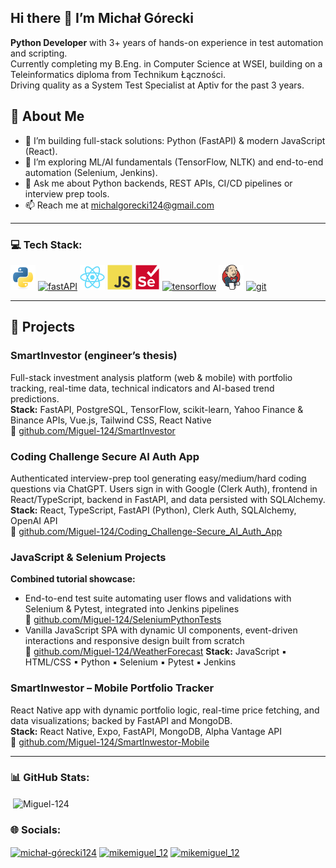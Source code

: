 ## Hi there 👋 I’m Michał Górecki
**Python Developer** with 3+ years of hands-on experience in test automation and scripting.  
Currently completing my B.Eng. in Computer Science at WSEI, building on a Teleinformatics diploma from Technikum Łączności.  
Driving quality as a System Test Specialist at Aptiv for the past 3 years.  

<!--
**Miguel-124/Miguel-124** is a ✨ _special_ ✨ repository because its `README.md` (this file) appears on your GitHub profile.

Here are some ideas to get you started:

- 🔭 I’m currently working on ...
- 🌱 I’m currently learning ...
- 👯 I’m looking to collaborate on ...
- 🤔 I’m looking for help with ...
- 💬 Ask me about ...
- 📫 How to reach me: ...
- 😄 Pronouns: ...
- ⚡ Fun fact: ...
-->
## 💫 About Me
- 🔭 I’m building full-stack solutions: Python (FastAPI) & modern JavaScript (React).  
- 🌱 I’m exploring ML/AI fundamentals (TensorFlow, NLTK) and end-to-end automation (Selenium, Jenkins).  
- 💬 Ask me about Python backends, REST APIs, CI/CD pipelines or interview prep tools.  
- 📫 Reach me at michalgorecki124@gmail.com  

---

<h3 align="left">💻 Tech Stack:</h3>
<a href="https://www.python.org" target="_blank"><img src="https://raw.githubusercontent.com/devicons/devicon/master/icons/python/python-original.svg" alt="python" width="40" height="40"/></a>
<a href="https://fastapi.tiangolo.com" target="_blank"><img src="https://cdn.worldvectorlogo.com/logos/fastapi.svg" alt="fastAPI" width="40" height="40"/></a>
<a href="https://reactjs.org" target="_blank"><img src="https://raw.githubusercontent.com/devicons/devicon/master/icons/react/react-original.svg" alt="react" width="40" height="40"/></a>
<a href="https://developer.mozilla.org/en-US/docs/Web/JavaScript" target="_blank"><img src="https://raw.githubusercontent.com/devicons/devicon/master/icons/javascript/javascript-original.svg" alt="javascript" width="40" height="40"/></a>
<a href="https://www.selenium.dev" target="_blank"><img src="https://raw.githubusercontent.com/devicons/devicon/master/icons/selenium/selenium-original.svg" alt="selenium" width="40" height="40"/></a>
<a href="https://www.tensorflow.org" target="_blank"><img src="https://www.vectorlogo.zone/logos/tensorflow/tensorflow-icon.svg" alt="tensorflow" width="40" height="40"/></a>
<a href="https://www.jenkins.io" target="_blank"><img src="https://raw.githubusercontent.com/devicons/devicon/master/icons/jenkins/jenkins-original.svg" alt="jenkins" width="40" height="40"/></a>
<a href="https://git-scm.com" target="_blank"><img src="https://www.vectorlogo.zone/logos/git-scm/git-scm-icon.svg" alt="git" width="40" height="40"/></a>

---

## 🚀 Projects

### SmartInvestor (engineer’s thesis)  
Full-stack investment analysis platform (web & mobile) with portfolio tracking, real-time data, technical indicators and AI-based trend predictions.  
**Stack:** FastAPI, PostgreSQL, TensorFlow, scikit-learn, Yahoo Finance & Binance APIs, Vue.js, Tailwind CSS, React Native  
🔗 [github.com/Miguel-124/SmartInvestor](https://github.com/Miguel-124/SmartInvestor)

### Coding Challenge Secure AI Auth App
Authenticated interview-prep tool generating easy/medium/hard coding questions via ChatGPT. Users sign in with Google (Clerk Auth), frontend in React/TypeScript, backend in FastAPI, and data persisted with SQLAlchemy.  
**Stack:** React, TypeScript, FastAPI (Python), Clerk Auth, SQLAlchemy, OpenAI API  
🔗 [github.com/Miguel-124/Coding_Challenge-Secure_AI_Auth_App](https://github.com/Miguel-124/Coding_Challenge-Secure_AI_Auth_App)

### JavaScript & Selenium Projects  
**Combined tutorial showcase:**  
- End-to-end test suite automating user flows and validations with Selenium & Pytest, integrated into Jenkins pipelines  
🔗 [github.com/Miguel-124/SeleniumPythonTests](https://github.com/Miguel-124/SeleniumPythonTests )
- Vanilla JavaScript SPA with dynamic UI components, event-driven interactions and responsive design built from scratch  
🔗 [github.com/Miguel-124/WeatherForecast](https://github.com/Miguel-124/WeatherForecast)
**Stack:** JavaScript ▪ HTML/CSS ▪ Python ▪ Selenium ▪ Pytest ▪ Jenkins

### SmartInwestor – Mobile Portfolio Tracker  
React Native app with dynamic portfolio logic, real-time price fetching, and data visualizations; backed by FastAPI and MongoDB.  
**Stack:** React Native, Expo, FastAPI, MongoDB, Alpha Vantage API  
🔗 [github.com/Miguel-124/SmartInwestor-Mobile](https://github.com/Miguel-124/SmartInwestor-Mobile)

---

<h3 align="left">📊 GitHub Stats:</h3>
<p>&nbsp;<img align="center" src="https://github-readme-stats.vercel.app/api/top-langs/?username=miguel-124&layout=compact&theme=vision-friendly-dark" alt="Miguel-124" /></p>

<h3 align="left">🌐 Socials:</h3>
<a href="https://www.linkedin.com/in/michał-górecki124/" target="blank"><img align="center" src="https://www.vectorlogo.zone/logos/linkedin/linkedin-ar21.svg" alt="michał-górecki124" height="100" width="200" /></a>    
<a href="https://instagram.com/mikemiguel_12" target="blank"><img align="center" src="https://www.vectorlogo.zone/logos/instagram/instagram-ar21.svg" alt="mikemiguel_12" height="100" width="200" /></a>    
<a href="https://www.facebook.com/profile.php?id=100004433439341" target="blank"><img align="center" src="https://www.vectorlogo.zone/logos/facebook/facebook-ar21.svg" alt="mikemiguel_12" height="100" width="200" /></a>

